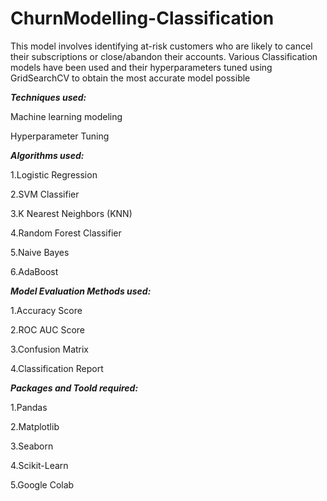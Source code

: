 # ChurnModelling-Classification

This model involves identifying at-risk customers who are likely to cancel their subscriptions or close/abandon their accounts.
Various Classification models have been used and their hyperparameters tuned using GridSearchCV to obtain the most accurate model possible



***Techniques used:***

Machine learning modeling

Hyperparameter Tuning



***Algorithms used:***

1.Logistic Regression

2.SVM Classifier

3.K Nearest Neighbors (KNN)

4.Random Forest Classifier

5.Naive Bayes

6.AdaBoost



***Model Evaluation Methods used:***

1.Accuracy Score

2.ROC AUC Score

3.Confusion Matrix

4.Classification Report



***Packages and Toold required:***

1.Pandas

2.Matplotlib

3.Seaborn

4.Scikit-Learn

5.Google Colab

